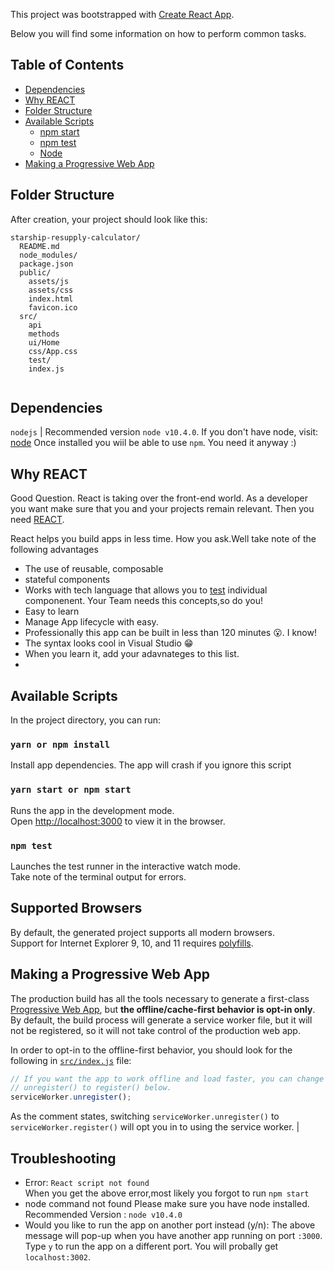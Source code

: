 

This project was bootstrapped with [Create React App](https://github.com/facebook/create-react-app).

Below you will find some information on how to perform common tasks.<br>

## Table of Contents


- [Dependencies](#dependencies)
- [Why REACT](#why-react)
- [Folder Structure](#folder-structure)
- [Available Scripts](#available-scripts)
  - [npm start](#npm-start)
  - [npm test](#npm-test)
  - [Node](#node)
- [Making a Progressive Web App](#making-a-progressive-web-app)


## Folder Structure

After creation, your project should look like this:

```
starship-resupply-calculator/
  README.md
  node_modules/
  package.json
  public/
    assets/js
    assets/css
    index.html
    favicon.ico
  src/
    api
    methods
    ui/Home    
    css/App.css
    test/  
    index.js
    
```

## Dependencies
`nodejs` | Recommended version `node v10.4.0`.
If you don't have node, visit: [node](#https://nodejs.org) 
Once installed you wiil be able to use `npm`. You need it anyway :)

## Why REACT
Good Question. React is taking over the front-end world. As a developer you want make sure that you and your projects remain relevant. Then you need [REACT](#). 

React helps you build apps in less time. How you ask.Well take note of the following advantages

  - The use of reusable, composable
  - stateful components
  - Works with tech language that allows you to [test](#https://jestjs.io/) individual componenent. Your Team needs this concepts,so do you!
  - Easy to learn
  -  Manage App lifecycle with easy.
  - Professionally this app can be built in less than 120 minutes 😮. I know!
  - The syntax looks cool in Visual Studio 😁
  - When you learn it, add your adavnateges to this list.
  - 


## Available Scripts

In the project directory, you can run:

### `yarn or npm install`

Install app dependencies. The app will crash if you ignore this script

### `yarn start or npm start`

Runs the app in the development mode.<br>
Open [http://localhost:3000](http://localhost:3000) to view it in the browser.


### `npm test`

Launches the test runner in the interactive watch mode.<br>
Take  note of the terminal output for errors.


## Supported Browsers

By default, the generated project supports all modern browsers.<br>
Support for Internet Explorer 9, 10, and 11 requires [polyfills](https://github.com/facebook/create-react-app/blob/master/packages/react-app-polyfill/README.md).




## Making a Progressive Web App

The production build has all the tools necessary to generate a first-class
[Progressive Web App](https://developers.google.com/web/progressive-web-apps/),
but **the offline/cache-first behavior is opt-in only**. By default,
the build process will generate a service worker file, but it will not be
registered, so it will not take control of the production web app.

In order to opt-in to the offline-first behavior, you should look for the
following in  [`src/index.js`](src/index.js) file:

```js
// If you want the app to work offline and load faster, you can change
// unregister() to register() below.
serviceWorker.unregister();
```

As the comment states, switching `serviceWorker.unregister()` to
`serviceWorker.register()` will opt you in to using the service worker.
                                                                   |

## Troubleshooting
 
- Error: `React script not found`  <br />
    When you get the above error,most likely you forgot to run `npm start`
- node command not found
  Please make sure you have node installed. <br />
  Recommended Version : `node v10.4.0`
- Would you like to run the app on another port instead (y/n):
  The above message will pop-up when you have another app running on port `:3000`.
  Type `y` to run the app on a different port. You will probally get `localhost:3002`.






